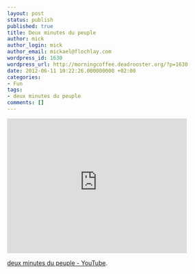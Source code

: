```yaml
---
layout: post
status: publish
published: true
title: Deux minutes du peuple
author: mick
author_login: mick
author_email: mickael@flochlay.com
wordpress_id: 1630
wordpress_url: http://morningcoffee.deadrooster.org/?p=1630
date: 2012-06-11 10:22:26.000000000 +02:00
categories:
- Fun
tags:
- deux minutes du peuple
comments: []
---
```

<iframe width="420" height="315" src="http://www.youtube.com/embed/tllUtnWjZ0Y" frameborder="0" allowfullscreen></iframe>

<a href="http://www.youtube.com/watch?v=tllUtnWjZ0Y">deux minutes du peuple - YouTube</a>.
